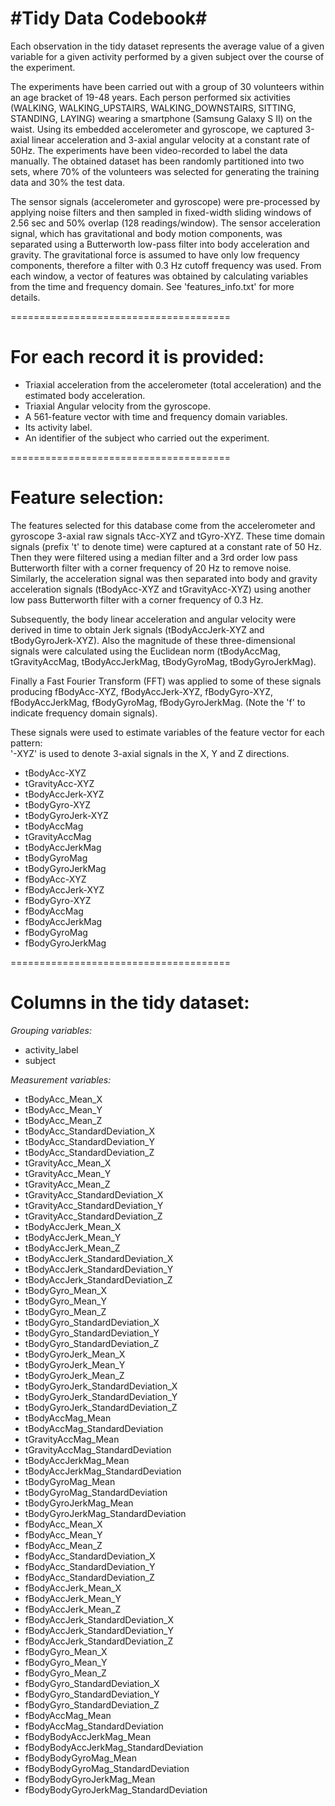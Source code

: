 #Tidy Data Codebook#
======================================

Each observation in the tidy dataset represents the average value of a given variable for a given activity performed by a given subject over the course of the experiment.

The experiments have been carried out with a group of 30 volunteers within an age bracket of 19-48 years. Each person performed six activities (WALKING, WALKING_UPSTAIRS, WALKING_DOWNSTAIRS, SITTING, STANDING, LAYING) wearing a smartphone (Samsung Galaxy S II) on the waist. Using its embedded accelerometer and gyroscope, we captured 3-axial linear acceleration and 3-axial angular velocity at a constant rate of 50Hz. The experiments have been video-recorded to label the data manually. The obtained dataset has been randomly partitioned into two sets, where 70% of the volunteers was selected for generating the training data and 30% the test data. 

The sensor signals (accelerometer and gyroscope) were pre-processed by applying noise filters and then sampled in fixed-width sliding windows of 2.56 sec and 50% overlap (128 readings/window). The sensor acceleration signal, which has gravitational and body motion components, was separated using a Butterworth low-pass filter into body acceleration and gravity. The gravitational force is assumed to have only low frequency components, therefore a filter with 0.3 Hz cutoff frequency was used. From each window, a vector of features was obtained by calculating variables from the time and frequency domain. See 'features_info.txt' for more details. 

======================================

For each record it is provided:
======================================

- Triaxial acceleration from the accelerometer (total acceleration) and the estimated body acceleration.
- Triaxial Angular velocity from the gyroscope. 
- A 561-feature vector with time and frequency domain variables. 
- Its activity label. 
- An identifier of the subject who carried out the experiment.

======================================

Feature selection:
======================================

The features selected for this database come from the accelerometer and gyroscope 3-axial raw signals tAcc-XYZ and tGyro-XYZ. These time domain signals (prefix 't' to denote time) were captured at a constant rate of 50 Hz. Then they were filtered using a median filter and a 3rd order low pass Butterworth filter with a corner frequency of 20 Hz to remove noise. Similarly, the acceleration signal was then separated into body and gravity acceleration signals (tBodyAcc-XYZ and tGravityAcc-XYZ) using another low pass Butterworth filter with a corner frequency of 0.3 Hz. 

Subsequently, the body linear acceleration and angular velocity were derived in time to obtain Jerk signals (tBodyAccJerk-XYZ and tBodyGyroJerk-XYZ). Also the magnitude of these three-dimensional signals were calculated using the Euclidean norm (tBodyAccMag, tGravityAccMag, tBodyAccJerkMag, tBodyGyroMag, tBodyGyroJerkMag). 

Finally a Fast Fourier Transform (FFT) was applied to some of these signals producing fBodyAcc-XYZ, fBodyAccJerk-XYZ, fBodyGyro-XYZ, fBodyAccJerkMag, fBodyGyroMag, fBodyGyroJerkMag. (Note the 'f' to indicate frequency domain signals). 

These signals were used to estimate variables of the feature vector for each pattern:  
'-XYZ' is used to denote 3-axial signals in the X, Y and Z directions.

- tBodyAcc-XYZ
- tGravityAcc-XYZ
- tBodyAccJerk-XYZ
- tBodyGyro-XYZ
- tBodyGyroJerk-XYZ
- tBodyAccMag
- tGravityAccMag
- tBodyAccJerkMag
- tBodyGyroMag
- tBodyGyroJerkMag
- fBodyAcc-XYZ
- fBodyAccJerk-XYZ
- fBodyGyro-XYZ
- fBodyAccMag
- fBodyAccJerkMag
- fBodyGyroMag
- fBodyGyroJerkMag

======================================

Columns in the tidy dataset:
======================================

*Grouping variables:*
- activity_label
- subject

*Measurement variables:*
- tBodyAcc_Mean_X
- tBodyAcc_Mean_Y
- tBodyAcc_Mean_Z
- tBodyAcc_StandardDeviation_X
- tBodyAcc_StandardDeviation_Y
- tBodyAcc_StandardDeviation_Z
- tGravityAcc_Mean_X
- tGravityAcc_Mean_Y
- tGravityAcc_Mean_Z
- tGravityAcc_StandardDeviation_X
- tGravityAcc_StandardDeviation_Y
- tGravityAcc_StandardDeviation_Z
- tBodyAccJerk_Mean_X
- tBodyAccJerk_Mean_Y
- tBodyAccJerk_Mean_Z
- tBodyAccJerk_StandardDeviation_X
- tBodyAccJerk_StandardDeviation_Y
- tBodyAccJerk_StandardDeviation_Z
- tBodyGyro_Mean_X
- tBodyGyro_Mean_Y
- tBodyGyro_Mean_Z
- tBodyGyro_StandardDeviation_X
- tBodyGyro_StandardDeviation_Y
- tBodyGyro_StandardDeviation_Z
- tBodyGyroJerk_Mean_X
- tBodyGyroJerk_Mean_Y
- tBodyGyroJerk_Mean_Z
- tBodyGyroJerk_StandardDeviation_X
- tBodyGyroJerk_StandardDeviation_Y
- tBodyGyroJerk_StandardDeviation_Z
- tBodyAccMag_Mean
- tBodyAccMag_StandardDeviation
- tGravityAccMag_Mean
- tGravityAccMag_StandardDeviation
- tBodyAccJerkMag_Mean
- tBodyAccJerkMag_StandardDeviation
- tBodyGyroMag_Mean
- tBodyGyroMag_StandardDeviation
- tBodyGyroJerkMag_Mean
- tBodyGyroJerkMag_StandardDeviation
- fBodyAcc_Mean_X
- fBodyAcc_Mean_Y
- fBodyAcc_Mean_Z
- fBodyAcc_StandardDeviation_X
- fBodyAcc_StandardDeviation_Y
- fBodyAcc_StandardDeviation_Z
- fBodyAccJerk_Mean_X
- fBodyAccJerk_Mean_Y
- fBodyAccJerk_Mean_Z
- fBodyAccJerk_StandardDeviation_X
- fBodyAccJerk_StandardDeviation_Y
- fBodyAccJerk_StandardDeviation_Z
- fBodyGyro_Mean_X
- fBodyGyro_Mean_Y
- fBodyGyro_Mean_Z
- fBodyGyro_StandardDeviation_X
- fBodyGyro_StandardDeviation_Y
- fBodyGyro_StandardDeviation_Z
- fBodyAccMag_Mean
- fBodyAccMag_StandardDeviation
- fBodyBodyAccJerkMag_Mean
- fBodyBodyAccJerkMag_StandardDeviation
- fBodyBodyGyroMag_Mean
- fBodyBodyGyroMag_StandardDeviation
- fBodyBodyGyroJerkMag_Mean
- fBodyBodyGyroJerkMag_StandardDeviation